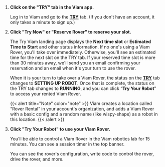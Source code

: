 1. **Click on the "TRY" tab in the Viam app.**

   Log in to Viam and go to the **[TRY](https://app.viam.com/try)** tab.
   (If you don't have an account, it only takes a minute to sign up.)
2. **Click "Try Now" or "Reserve Rover" to reserve your slot.**

   The Try Viam landing page displays the **Next time slot** or **Estimated Time to Start** and other status information.
   If no one's using a Viam Rover, you'll take over immediately.
   Otherwise, you'll see an estimated time for the next slot on the TRY tab.
   If your reserved time slot is more than 30 minutes away, we'll send you an email confirming your reservation and an email when it's your turn to use the rover.

   When it is your turn to take over a Viam Rover, the status on the **[TRY](https://app.viam.com/try)** tab changes to **SETTING UP ROBOT**.
   Once that is complete, the status on the TRY tab changes to **RUNNING**, and you can click “**Try Your Robot**” to access your rented Viam Rover.

   {{< alert title="Note" color="note" >}}
   Viam creates a location called “Rover Rental” in your account's organization, and adds a Viam Rover with a basic config and a random name (like wispy-shape) as a robot in this location.
   {{< /alert >}}

3. **Click "Try Your Robot" to use your Viam Rover.**

   You’ll be able to control a Viam Rover in the Viam robotics lab for 15 minutes.
   You can see a session timer in the top banner.

   You can see the rover's configuration, write code to control the rover, drive the rover, and more.
